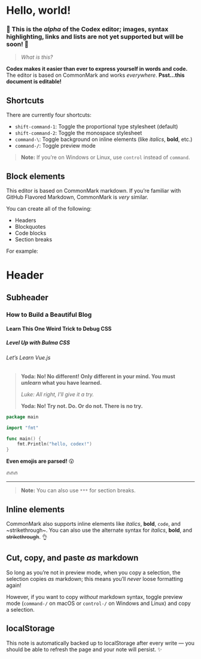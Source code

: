 # Hello, world!

### 🚧 This is the _alpha_ of the Codex editor; images, syntax highlighting, links and lists are not yet supported but will be soon! 🚧

> _What is this?_

**Codex makes it easier than ever to express yourself in words and code.** The editor is based on CommonMark and works _everywhere_. **Psst…this document is editable!**

## Shortcuts

There are currently four shortcuts:

- `shift-command-1`: Toggle the proportional type stylesheet (default)
- `shift-command-2`: Toggle the monospace stylesheet
- `command-\`: Toggle background on inline elements (like _italics_, **bold**, etc.)
- `command-/`: Toggle preview mode

> **Note:** If you’re on Windows or Linux, use `control` instead of `command`.

## Block elements

This editor is based on CommonMark markdown. If you’re familiar with GitHub Flavored Markdown, CommonMark is *very* similar.

You can create all of the following:

- Headers
- Blockquotes
- Code blocks
- Section breaks

For example:

# Header
## Subheader
### How to Build a Beautiful Blog
#### Learn This One Weird Trick to Debug CSS
##### Level Up with Bulma CSS
###### Let’s Learn Vue.js

> **Yoda: No! No different! Only different in your mind. You must _unlearn_ what you have learned.**
>
> _Luke: All right, I'll give it a try._
>
> **Yoda: No! Try not. Do. Or do not. There is no try.**

```main.go
package main

import "fmt"

func main() {
	fmt.Println("hello, codex!")
}
```

**Even emojis are parsed!** 😲

🔥🔥🔥

---

> **Note:** You can also use `***` for section breaks.

## Inline elements

CommonMark also supports inline elements like _italics_, **bold**, `code`, and ~strikethrough~. You can also use the alternate syntax for *italics*, __bold__, and ~~strikethrough~~. 👌

## Cut, copy, and paste _as_ markdown

So long as you’re not in preview mode, when you copy a selection, the selection copies _as_ markdown; this means you’ll _never_ loose formatting again!

However, if you want to copy _without_ markdown syntax, toggle preview mode (`command-/` on macOS or `control-/` on Windows and Linux) and copy a selection.

## localStorage

This note is automatically backed up to localStorage after every write — you should be able to refresh the page and your note will persist. ✨
